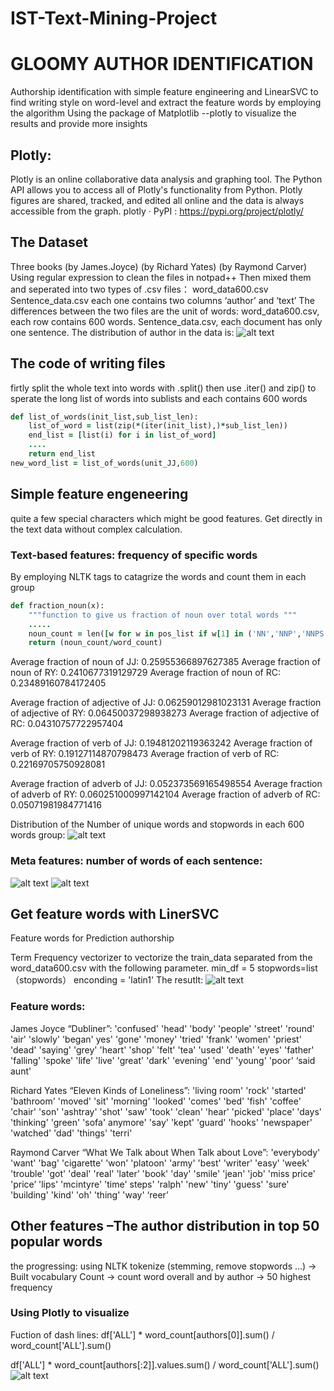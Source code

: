 # IST-Text-Mining-Project
# GLOOMY AUTHOR IDENTIFICATION
Authorship identification with simple feature engineering and LinearSVC to find writing style on word-level 
and extract the feature words by employing the algorithm
Using the package of Matplotlib --plotly to visualize the results and provide more insights

## Plotly:
Plotly is an online collaborative data analysis and graphing tool. The Python API allows you to access all of Plotly's 
functionality from Python. Plotly figures are shared, tracked, and edited all online and the data is always accessible from the graph. 
plotly · PyPI : https://pypi.org/project/plotly/

## The Dataset 
Three books <Dubliners>(by James.Joyce) <Eleven Kinds of loneliness>(by Richard Yates) <What we talk about when we talk about love> (by Raymond Carver)
Using regular expression to clean the files in notpad++ 
Then mixed them and seperated into two types of .csv files：
word_data600.csv
Sentence_data.csv
each one contains two columns ‘author’ and  ‘text’
The differences between the two files are the unit of words:
word_data600.csv, each row contains 600 words. 
Sentence_data.csv, each document has only one sentence. 
The distribution of author in the data is:
![alt text](https://github.com/JKYang01/IST-Text-Mining-Porject/blob/master/IST736%20project/%E5%9B%BE%E7%89%871.png)

## The code of writing files 
firtly split the whole text into words with .split() 
then use .iter() and zip() to sperate the long list of words into sublists and each  contains 600 words  
```ruby
def list_of_words(init_list,sub_list_len):
    list_of_word = list(zip(*(iter(init_list),)*sub_list_len)) 
    end_list = [list(i) for i in list_of_word]
    ....
    return end_list
new_word_list = list_of_words(unit_JJ,600)
```

## Simple feature engeneering 
quite a few special characters which might be good features.  Get directly in the text data without complex calculation. 
### Text-based features:  frequency of specific words
By employing NLTK tags to catagrize the words and count them in each group
```ruby
def fraction_noun(x):
    """function to give us fraction of noun over total words """
    .....
    noun_count = len([w for w in pos_list if w[1] in ('NN','NNP','NNPS','NNS')])
    return (noun_count/word_count)
```
Average fraction of noun of JJ:  0.25955366897627385 
Average fraction of noun of RY:  0.2410677319129729 
Average fraction of noun of RC:  0.23489160784172405 

Average fraction of adjective of JJ:  0.06259012981023131
Average fraction of adjective of RY:  0.06450037298938273
Average fraction of adjective of RC:  0.04310757722957404 

Average fraction of verb of JJ:  0.19481202119363242
Average fraction of verb of RY:  0.19127114870798473
Average fraction of verb of RC:  0.22169705750928081 

Average fraction of adverb of JJ:  0.052373569165498554
Average fraction of adverb of RY:  0.060251000997142104
Average fraction of adverb of RC:  0.05071981984771416

Distribution of the Number of unique words and stopwords in each 600 words group:
![alt text](https://github.com/JKYang01/IST-Text-Mining-Porject/blob/master/IST736%20project/download.png)

### Meta features:  number of words of each sentence:
![alt text](https://github.com/JKYang01/IST-Text-Mining-Porject/blob/master/IST736%20project/%E5%9B%BE%E7%89%873.png)
![alt text](https://github.com/JKYang01/IST-Text-Mining-Porject/blob/master/IST736%20project/%E5%9B%BE%E7%89%872.png)

## Get feature words with LinerSVC
Feature words for Prediction authorship

Term Frequency vectorizer to vectorize the train_data separated from the word_data600.csv with the following parameter.
min_df = 5 stopwords=list（stopwords） enconding = 'latin1'  The resutlt:
![alt text](https://github.com/JKYang01/IST-Text-Mining-Porject/blob/master/IST736%20project/%E5%9B%BE%E7%89%876.png)

### Feature words:
James Joyce “Dubliner”:
'confused' 'head' 'body' 'people' 'street' 'round' 'air' 'slowly' 'began' yes' 'gone' 'money' 'tried' 'frank' 'women' 'priest' 'dead' 'saying' 'grey' 'heart' 'shop' 'felt' 'tea' 'used' 'death' 'eyes' 'father' 'falling' 'spoke' 'life' 'live' 'great' 'dark' 'evening' 'end' 'young' 'poor' ‘said aunt' 

Richard Yates “Eleven Kinds of Loneliness”:
'living room' 'rock' 'started' 'bathroom' 'moved' 'sit' 'morning' 'looked' 'comes' 'bed' 'fish' 'coffee' 'chair' 'son' 'ashtray' 'shot' 'saw' 'took' 'clean' 'hear' 'picked' 'place' 'days' 'thinking' 'green' 'sofa' anymore' 'say' 'kept' 'guard' 'hooks' 'newspaper' 'watched' 'dad' 'things' 'terri' 

Raymond Carver “What We Talk about When Talk about Love”:
'everybody' 'want' 'bag' 'cigarette' 'won' 'platoon' 'army' 'best' 'writer' 'easy' 'week' 'trouble' 'got' 'deal' 'real' 'later' 'book' 'day' 'smile' 'jean' 'job' 'miss price' 'price’ 'lips' 'mcintyre' 'time' steps' 'ralph' 'new' 'tiny' 'guess' 'sure' 'building' 'kind' 'oh' 'thing' 'way' ‘reer’

## Other features –The author distribution in top 50 popular words
the progressing:
using NLTK tokenize (stemming, remove stopwords …) → Built vocabulary
Count → count word overall  and  by author  → 50 highest frequency
### Using Plotly  to visualize
Fuction of dash lines:
df['ALL'] * word_count[authors[0]].sum() / word_count['ALL'].sum()

df['ALL'] * word_count[authors[:2]].values.sum() / word_count['ALL'].sum() 
![alt text](https://github.com/JKYang01/IST-Text-Mining-Porject/blob/master/IST736%20project/%E5%9B%BE%E7%89%875.png)



